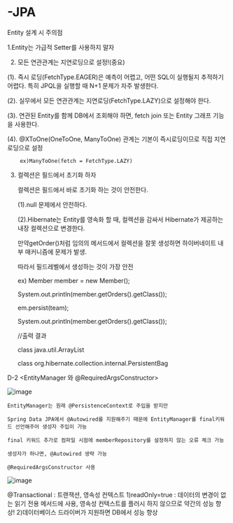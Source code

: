 # -JPA
Entity 설계 시 주의점

1.Entity는 가급적 Setter를 사용하지 말자

2. 모든 연관관계는 지연로딩으로 설정!(중요)

  (1). 즉시 로딩(FetchType.EAGER)은 예측이 어렵고, 어떤 SQL이 실행될지 추적하기 어렵다. 특히 JPQL을 실행할 때 N+1 문제가 자주 발생한다.
  
  (2). 실무에서 모든 연관관계는 지연로딩(FetchType.LAZY)으로 설정해야 한다.
  
  (3). 연관된 Entity를 함께 DB에서 조회해야 하면, fetch join 또는 Entity 그래프 기능을 사용한다.
  
  (4). @XToOne(OneToOne, ManyToOne) 관계는 기본이 즉시로딩이므로 직접 지연로딩으로 설정
  
        ex)ManyToOne(fetch = FetchType.LAZY)
        
3. 컬렉션은 필드에서 초기화 하자

    컬렉션은 필드에서 바로 초기화 하는 것이 안전한다.
    
   (1).null 문제에서 안전하다.
   
   (2).Hibernate는 Entity를 영속화 할 때, 컬렉션을 감싸서 Hibernate가 제공하는 내장 컬렉션으로 변경한다.
   
      만약getOrder()처럼 임의의 메서드에서 컬렉션을 잘못 생성하면 하이버네이트 내부 매커니즘에 문제가 발생.
       
      따라서 필드레벨에서 생성하는 것이 가장 안전
       
    ex)
      Member member = new Member();
    
      System.out.println(member.getOrders().getClass());
    
      em.persist(team);

      System.out.println(member.getOrders().getClass());

      //출력 결과

      class java.util.ArrayList

      class org.hibernate.collection.internal.PersistentBag
    
  
  D-2
   <EntityManager 와 @RequiredArgsConstructor>
   
   ![image](https://user-images.githubusercontent.com/79154652/127878782-a474cc9f-3669-4d8b-aa9f-ae2ffa1a9bc1.png)
   
      
    
    
     
    EntityManager는 원래 @PersistenceContext로 주입을 받지만
    
    Spring Data JPA에서 @Autowired를 지원해주기 때문에 EntityManager를 final키워드 선언해주어 생성자 주입이 가능
    
    final 키워드 추가로 컴파일 시점에 memberRepository를 설정하지 않는 오류 체크 가능
    
    생성자가 하나면, @Autowired 생략 가능
    
    @RequiredArgsConstructor 사용
    
   <Transactional>
  
  ![image](https://user-images.githubusercontent.com/79154652/127879849-8dd485df-aec8-4721-a8db-0f3a3ff60b00.png)

  
  @Transactional : 트랜잭션, 영속성 컨텍스트
    1)readOnly=true : 데이터의 변경이 없는 읽기 전용 메서드에 사용, 영속성 컨텍스트를 플러시 하지 않으므로 약간의 성능 향상!
    2)데이터베이스 드라이버가 지원하면 DB에서 성능 향상

    
    
